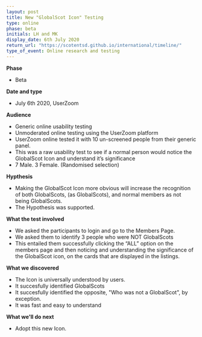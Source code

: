 ```yaml
---
layout: post
title: New "GlobalScot Icon" Testing
type: online
phase: beta
initials: LH and MK
display_date: 6th July 2020
return_url: "https://scotentsd.github.io/international/timeline/"
type_of_event: Online research and testing
---
```


**Phase**
- Beta

**Date and type**
- July 6th 2020,  UserZoom

**Audience**
- Generic online usability testing
- Unmoderated online testing using the UserZoom platform
- UserZoom online tested it with 10 un-screened people from their generic panel.
- This was a raw usability test to see if a normal person would notice the GlobalScot Icon and understand it’s significance
- 7 Male. 3 Female. (Randomised selection) 

**Hypthesis**
- Making the GlobalScot Icon more obvious will increase the recognition of both GlobalScots, (as GlobalScots), and normal members as not being GlobalScots.
- The Hypothesis was supported. 

**What the test involved**
- We asked the participants to login and go to the Members Page. 
- We asked them to identify 3 people who were NOT GlobalScots
- This entailed them successfully clicking the “ALL” option on the members page and then noticing and understanding the significance of the GlobalScot icon, on the cards that are displayed in the listings. 

**What we discovered**
- The Icon is universally understood by users. 
- It succesfully identified GlobalScots
- It succesfully identified the opposite, "Who was not a GlobalScot", by exception.
- It was fast and easy to understand

**What we'll do next**
- Adopt this new Icon. 

